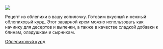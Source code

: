<!--2025-09-14 19:07:18-->
<div class="yb">
  <div class="rss finecooking"><a href="https://finecooking.ru/recipe/oblepihovyy-kurd"><img src="https://finecooking.ru/images/recipe/oblepihovyy-kurd/photo/960w.jpg"></a><p>Рецепт из облепихи в вашу копилочку. Готовим вкусный и нежный облепиховый курд. Этот заварной крем можно использовать как начинку для десертов и выпечки, а также в качестве сладкой добавки к блинам, оладушкам и сырникам.</p>
 <p class="titl"><a href="https://finecooking.ru/recipe/oblepihovyy-kurd">Облепиховый курд</a></p></div>
</div>
